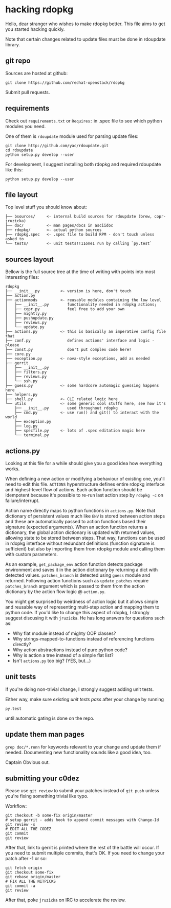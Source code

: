 hacking rdopkg
==============

Hello, dear stranger who wishes to make rdopkg better. This file aims to get
you started hacking quickly.

Note that certain changes related to update files must be done in rdoupdate
library. 

git repo
--------

Sources are hosted at github:

    git clone https://github.com/redhat-openstack/rdopkg

Submit pull requests.

requirements
------------

Check out `requirements.txt` or `Requires:` in .spec file to see which python
modules you need.

One of them is `rdoupdate` module used for parsing update files:

    git clone http://github.com/yac/rdoupdate.git
    cd rdoupdate
    python setup.py develop --user

For development, I suggest installing both rdopkg and required rdoupdate like
this:
    
    python setup.py develop --user


file layout
-----------

Top level stuff you should know about:

    ├── bsources/     <- internal build sources for rdoupdate (brew, copr-jruzicka)
    ├── doc/          <- man pages/docs in asciidoc
    ├── rdopkg/       <- actual python sources
    ├── rdopkg.spec   <- .spec file to build RPM - don't touch unless asked to
    └── tests/        <- unit tests!!11one1 run by calling `py.test`


sources layout
--------------

Bellow is the full source tree at the time of writing with points into most
interesting files: 

    rdopkg
    ├── __init__.py         <- version is here, don't touch
    ├── action.py
    ├── actionmods          <- reusable modules containing the low level
    │   ├── __init__.py        functionality needed in rdopkg actions;
    │   ├── copr.py            feel free to add your own
    │   ├── nightly.py
    │   ├── pushupdate.py
    │   ├── reviews.py
    │   └── update.py
    ├── actions.py          <- this is basically an imperative config file that
    ├── conf.py                defines actions' interface and logic - please
    ├── const.py               don't put complex code here!
    ├── core.py
    ├── exception.py        <- nova-style exceptions, add as needed
    ├── gerrit
    │   ├── __init__.py
    │   ├── filters.py
    │   ├── reviews.py
    │   └── ssh.py
    ├── guess.py            <- some hardcore automagic guessing happens here
    ├── helpers.py
    ├── shell.py            <- CLI related logic here
    └── utils               <- some generic cool stuffs here, see how it's
        ├── __init__.py        used throughout rdopkg
        ├── cmd.py          <- use run() and git() to interact with the world
        ├── exception.py
        ├── log.py 
        ├── specfile.py     <- lots of .spec editation magic here
        └── terminal.py


actions.py
----------

Looking at this file for a while should give you a good idea how everything
works.

When defining a new action or modifying a behaviour of existing one, you'll
need to edit this file. `ACTIONS` hyperstructure defines entire rdopkg
interface and highest-level flow of actions. Each action function should be
idempotent because it's possible to re-run last action step by `rdopkg -c` on
failure/interrupt.

Action name directly maps to python functions in `actions.py`. Note that
dictionary of persistent values much like `ENV` is stored between action steps
and these are automatically passed to action functions based their signature
(expected arguments). When an action function returns a dictionary, the
global action dictionary is updated with returned values, allowing state to be
stored between steps. That way, functions can be used in rdopkg interface
without redundant definitions (function signature is sufficient) but also by
importing them from rdopkg module and calling them with custom parameters.

As an example, `get_package_env` action function detects package environment
and saves it in the action dictionary by returning a dict with detected
values. `patches_branch` is detected using `guess` module and returned.
Following action functions such as `update_patches` require `patches_branch`
argument which is passed to them from the action dictionary by the action flow
logic @ `action.py`.

You might get surprised by weirdness of action logic but it allows simple and
reusable way of representing multi-step action and mapping them to python
code. If you'd like to change this aspect of rdopkg, I strongly suggest
discusing it with `jruzicka`. He has long answers for questions such as:

* Why flat module instead of mighty OOP classes?
* Why strings-mapped-to-functions instead of referencing functions directly?
* Why action abstractions instead of pure python code?
* Why is action a tree instead of a simple flat list?
* Isn't `actions.py` too big? (YES, but...)


unit tests
----------

If you're doing non-trivial change, I strongly suggest adding unit tests.

Either way, make sure *existing unit tests pass* after your change by running

    py.test

until automatic gating is done on the repo.


update them man pages
---------------------

`grep doc/*.ronn` for keywords relevant to your change and update them if
needed. Documenting new functionality sounds like a good idea, too.

Captain Obvious out.


submitting your c0dez
---------------------

Please use `git review` to submit your patches instead of `git push` unless
you're fixing something trivial like typo.

Workflow:

    git checkout -b some-fix origin/master
    # setup gerrit - adds hook to append commit messages with Change-Id
    git review -s
    # EDIT ALL THE CODEZ
    git commit
    git review

After that, link to gerrit is printed where the rest of the battle will occur.
If you need to submit multiple commits, that's OK. If you need to change your
patch after -1 or so:

    git fetch origin
    git checkout some-fix
    git rebase origin/master
    # FIX ALL THE NITPICKS
    git commit -a
    git review

After that, poke `jruzicka` on IRC to accelerate the review.
